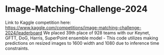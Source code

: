 # Image-Matching-Challenge-2024

Link to Kaggle competition here: https://www.kaggle.com/competitions/image-matching-challenge-2024/leaderboard
We placed 39th place of 928 teams with our Keynet, GFTT, DoG, Harris, SuperPoint ensemble model - This code utilizes making predictions on resized images to 1600 width and 1080 due to inference time constraints.


